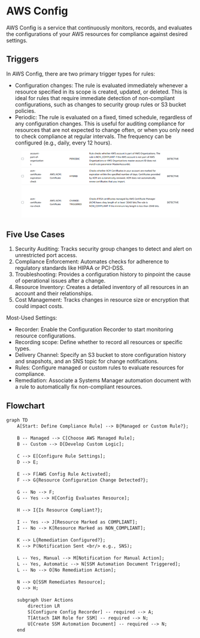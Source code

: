# AWS Config

AWS Config is a service that continuously monitors, records, and evaluates the configurations of your AWS resources for compliance against desired settings.

## Triggers

In AWS Config, there are two primary trigger types for rules:&#x20;

* Configuration changes: The rule is evaluated immediately whenever a resource specified in its scope is created, updated, or deleted. This is ideal for rules that require immediate detection of non-compliant configurations, such as changes to security group rules or S3 bucket policies.
* Periodic: The rule is evaluated on a fixed, timed schedule, regardless of any configuration changes. This is useful for auditing compliance for resources that are not expected to change often, or when you only need to check compliance at regular intervals. The frequency can be configured (e.g., daily, every 12 hours).&#x20;

<figure><img src="../../.gitbook/assets/image (13).png" alt=""><figcaption></figcaption></figure>

## Five Use Cases

1. Security Auditing: Tracks security group changes to detect and alert on unrestricted port access.
2. Compliance Enforcement: Automates checks for adherence to regulatory standards like HIPAA or PCI-DSS.
3. Troubleshooting: Provides a configuration history to pinpoint the cause of operational issues after a change.
4. Resource Inventory: Creates a detailed inventory of all resources in an account and their relationships.
5. Cost Management: Tracks changes in resource size or encryption that could impact costs.&#x20;

Most-Used Settings:

* Recorder: Enable the Configuration Recorder to start monitoring resource configurations.
* Recording scope: Define whether to record all resources or specific types.
* Delivery Channel: Specify an S3 bucket to store configuration history and snapshots, and an SNS topic for change notifications.
* Rules: Configure managed or custom rules to evaluate resources for compliance.
* Remediation: Associate a Systems Manager automation document with a rule to automatically fix non-compliant resources.&#x20;

## Flowchart

```mermaid
graph TD
    A[Start: Define Compliance Rule] --> B{Managed or Custom Rule?};

    B -- Managed --> C[Choose AWS Managed Rule];
    B -- Custom --> D[Develop Custom Logic];

    C --> E[Configure Rule Settings];
    D --> E;

    E --> F[AWS Config Rule Activated];
    F --> G{Resource Configuration Change Detected?};

    G -- No --> F;
    G -- Yes --> H[Config Evaluates Resource];

    H --> I{Is Resource Compliant?};

    I -- Yes --> J[Resource Marked as COMPLIANT];
    I -- No --> K[Resource Marked as NON_COMPLIANT];

    K --> L{Remediation Configured?};
    K --> P(Notification Sent <br/> e.g., SNS);

    L -- Yes, Manual --> M[Notification for Manual Action];
    L -- Yes, Automatic --> N[SSM Automation Document Triggered];
    L -- No --> O[No Remediation Action];

    N --> Q[SSM Remediates Resource];
    Q --> H;

    subgraph User Actions
        direction LR
        S[Configure Config Recorder] -- required --> A;
        T[Attach IAM Role for SSM] -- required --> N;
        U[Create SSM Automation Document] -- required --> N;
    end
```

```mermaid
```
